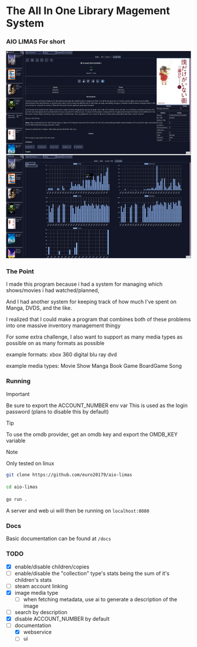 # The **A**ll **I**n **O**ne **Li**brary **Ma**gement **S**ystem

### AIO LIMAS For short

![entries](./readme-assets/entries.png)
![graph](./readme-assets/graph.png)

### The Point

I made this program because i had a system for managing which shows/movies i had watched/planned,

And I had another system for keeping track of how much I've spent on Manga, DVDS, and the like.

I realized that I could make a program that combines both of these problems into one massive
inventory management thingy

For some extra challenge, I also want to support as many media types as possible on as many
formats as possible

example formats:
xbox 360
digital
blu ray
dvd

example media types:
Movie
Show
Manga
Book
Game
BoardGame
Song

### Running


> [!IMPORTANT]
Be sure to export the ACCOUNT_NUMBER env var
This is used as the login password
(plans to disable this by default)


> [!TIP]
To use the omdb provider, get an omdb key and export the OMDB_KEY variable


> [!NOTE]
Only tested on linux

```bash
git clone https://github.com/euro20179/aio-limas

cd aio-limas

go run .
```

A server and web ui will then be running on `localhost:8080`


### Docs
Basic documentation can be found at `/docs`

### TODO

- [x] enable/disable children/copies
- [ ] enable/disable the "collection" type's stats being the sum of it's children's stats
- [ ] steam account linking
- [x] image media type
    - [ ] when fetching metadata, use ai to generate a description of the image
- [ ] search by description
- [x] disable ACCOUNT_NUMBER by default
- [ ] documentation
    - [x] webservice
    - [ ] ui
